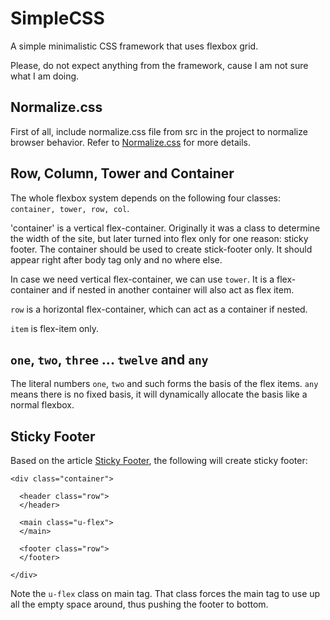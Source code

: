 # SimpleCSS

A simple minimalistic CSS framework that uses flexbox grid.

Please, do not expect anything from the framework, cause I am not sure what I am doing.

## Normalize.css

First of all, include normalize.css file from src in the project to normalize browser behavior. Refer to [Normalize.css](https://necolas.github.io/normalize.css/) for more details.

## Row, Column, Tower and Container

The whole flexbox system depends on the following four classes: `container, tower, row, col`.

'container' is a vertical flex-container. Originally it was a class to determine the width of the site, but later turned into flex only for one reason: sticky footer. The container should be used to create stick-footer only. It should appear right after body tag only and no where else.

In case we need vertical flex-container, we can use `tower`. It is a flex-container and if nested in another container will also act as flex item.

`row` is a horizontal flex-container, which can act as a container if nested.

`item` is flex-item only.

## `one`, `two`, `three` ... `twelve` and `any`

The literal numbers `one`, `two` and such forms the basis of the flex items. `any` means there is no fixed basis, it will dynamically allocate the basis like a normal flexbox.

## Sticky Footer
Based on the article [Sticky Footer](https://philipwalton.github.io/solved-by-flexbox/demos/sticky-footer/), the following will create sticky footer:

```
<div class="container">

  <header class="row">
  </header>

  <main class="u-flex">
  </main>

  <footer class="row">
  </footer>

</div>
```

Note the `u-flex` class on main tag. That class forces the main tag to use up all the empty space around, thus pushing the footer to bottom.
